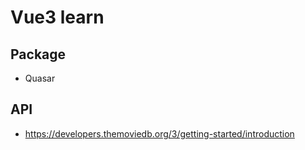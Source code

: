# Vue3 learn

## Package
- Quasar


## API
- https://developers.themoviedb.org/3/getting-started/introduction